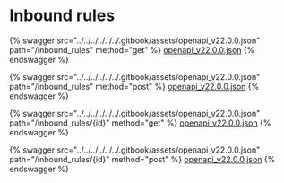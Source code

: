 # Inbound rules

{% swagger src="../../../../../../.gitbook/assets/openapi_v22.0.0.json" path="/inbound_rules" method="get" %}
[openapi_v22.0.0.json](../../../../../../.gitbook/assets/openapi_v22.0.0.json)
{% endswagger %}

{% swagger src="../../../../../../.gitbook/assets/openapi_v22.0.0.json" path="/inbound_rules" method="post" %}
[openapi_v22.0.0.json](../../../../../../.gitbook/assets/openapi_v22.0.0.json)
{% endswagger %}

{% swagger src="../../../../../../.gitbook/assets/openapi_v22.0.0.json" path="/inbound_rules/{id}" method="get" %}
[openapi_v22.0.0.json](../../../../../../.gitbook/assets/openapi_v22.0.0.json)
{% endswagger %}

{% swagger src="../../../../../../.gitbook/assets/openapi_v22.0.0.json" path="/inbound_rules/{id}" method="post" %}
[openapi_v22.0.0.json](../../../../../../.gitbook/assets/openapi_v22.0.0.json)
{% endswagger %}
